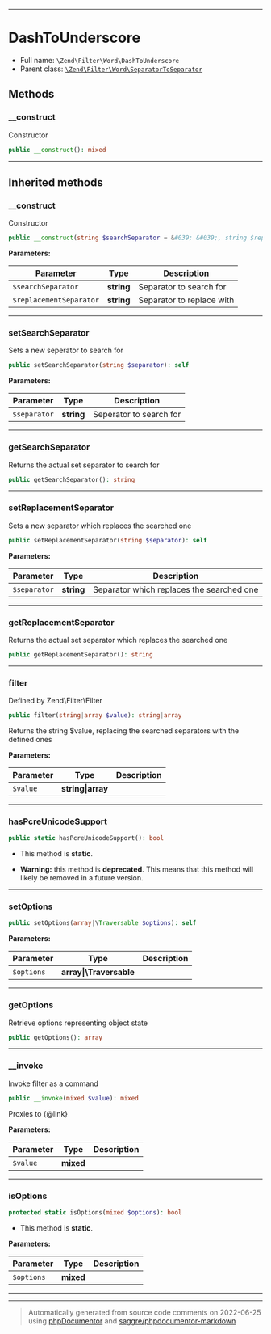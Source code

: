 ***

# DashToUnderscore





* Full name: `\Zend\Filter\Word\DashToUnderscore`
* Parent class: [`\Zend\Filter\Word\SeparatorToSeparator`](./SeparatorToSeparator.md)




## Methods


### __construct

Constructor

```php
public __construct(): mixed
```











***


## Inherited methods


### __construct

Constructor

```php
public __construct(string $searchSeparator = &#039; &#039;, string $replacementSeparator = &#039;-&#039;): mixed
```








**Parameters:**

| Parameter | Type | Description |
|-----------|------|-------------|
| `$searchSeparator` | **string** | Separator to search for |
| `$replacementSeparator` | **string** | Separator to replace with |




***

### setSearchSeparator

Sets a new seperator to search for

```php
public setSearchSeparator(string $separator): self
```








**Parameters:**

| Parameter | Type | Description |
|-----------|------|-------------|
| `$separator` | **string** | Seperator to search for |




***

### getSearchSeparator

Returns the actual set separator to search for

```php
public getSearchSeparator(): string
```











***

### setReplacementSeparator

Sets a new separator which replaces the searched one

```php
public setReplacementSeparator(string $separator): self
```








**Parameters:**

| Parameter | Type | Description |
|-----------|------|-------------|
| `$separator` | **string** | Separator which replaces the searched one |




***

### getReplacementSeparator

Returns the actual set separator which replaces the searched one

```php
public getReplacementSeparator(): string
```











***

### filter

Defined by Zend\Filter\Filter

```php
public filter(string|array $value): string|array
```

Returns the string $value, replacing the searched separators with the defined ones






**Parameters:**

| Parameter | Type | Description |
|-----------|------|-------------|
| `$value` | **string&#124;array** |  |




***

### hasPcreUnicodeSupport



```php
public static hasPcreUnicodeSupport(): bool
```



* This method is **static**.


* **Warning:** this method is **deprecated**. This means that this method will likely be removed in a future version.






***

### setOptions



```php
public setOptions(array|\Traversable $options): self
```








**Parameters:**

| Parameter | Type | Description |
|-----------|------|-------------|
| `$options` | **array&#124;\Traversable** |  |




***

### getOptions

Retrieve options representing object state

```php
public getOptions(): array
```











***

### __invoke

Invoke filter as a command

```php
public __invoke(mixed $value): mixed
```

Proxies to {@link}






**Parameters:**

| Parameter | Type | Description |
|-----------|------|-------------|
| `$value` | **mixed** |  |




***

### isOptions



```php
protected static isOptions(mixed $options): bool
```



* This method is **static**.




**Parameters:**

| Parameter | Type | Description |
|-----------|------|-------------|
| `$options` | **mixed** |  |




***


***
> Automatically generated from source code comments on 2022-06-25 using [phpDocumentor](http://www.phpdoc.org/) and [saggre/phpdocumentor-markdown](https://github.com/Saggre/phpDocumentor-markdown)
